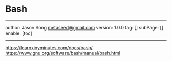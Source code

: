 # Bash
---
author: Jason Song <metaseed@gmail.com>
version: 1.0.0
tag: []
subPage: []
enable: [toc]

---
https://learnxinyminutes.com/docs/bash/  
https://www.gnu.org/software/bash/manual/bash.html